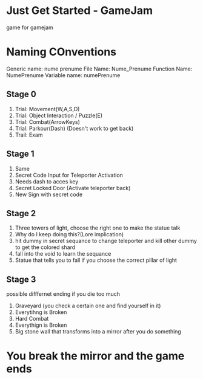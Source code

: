# Just Get Started - GameJam
game for gamejam

# Naming COnventions
Generic name: nume prenume
File Name: Nume_Prenume
Function Name: NumePrenume
Variable name: numePrenume

## Stage 0

1. Trial: Movement(W,A,S,D)
2. Trial: Object Interaction / Puzzle(E)
3. Trial: Combat(ArrowKeys)
4. Trial: Parkour(Dash) (Doesn't work to get back)
5. Trail: Exam

## Stage 1

1. Same
2. Secret Code Input for Teleporter Activation
3. Needs dash to acces key
4. Secret Locked Door (Activate teleporter back)
5. New Sign with secret code

## Stage 2

1. Three towers of light, choose the right one to make the statue talk
2. Why do I keep doing this?(Lore implication)
3. hit dummy in secret sequance to change teleporter and kill other dummy to get the colored shard
4. fall into the void to learn the sequance
5. Statue that tells you to fall if you choose the correct pillar of light

## Stage 3

possible difffernet ending if you die too much
1. Graveyard (you check a certain one and find yourself in it)
2. Everytihng is Broken
3. Hard Combat
4. Everythign is Broken
5. Big stone wall that transforms into a mirror after you do something

# You break the mirror and the game ends


